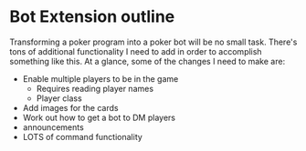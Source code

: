 # Bot Extension outline

Transforming a poker program into a poker bot will be no small task. There's tons of additional functionality I need to add in order to accomplish something like this. At a glance, some of the changes I need to make are:

- Enable multiple players to be in the game
    - Requires reading player names
    - Player class
- Add images for the cards
- Work out how to get a bot to DM players
- announcements
- LOTS of command functionality